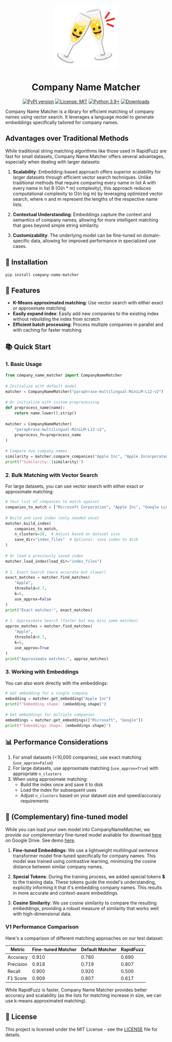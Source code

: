 <p align="center">
  <img src="https://github.com/easonanalytica/company_name_matcher/blob/dev/assets/logo.png?raw=true" alt="Company Name Matcher Logo" width="200"/>
</p>
<h1 align="center">Company Name Matcher</h1>
<p align="center">
  <a href="https://badge.fury.io/py/company_name_matcher"><img src="https://badge.fury.io/py/company_name_matcher.svg" alt="PyPI version"></a>
  <a href="https://opensource.org/licenses/MIT"><img src="https://img.shields.io/badge/License-MIT-yellow.svg" alt="License: MIT"></a>
  <a href="https://www.python.org/downloads/"><img src="https://img.shields.io/badge/python-3.9+-blue.svg" alt="Python 3.9+"></a>
  <a href="https://pepy.tech/project/company-name-matcher"><img src="https://static.pepy.tech/badge/company-name-matcher" alt="Downloads"></a>
</p>


Company Name Matcher is a library for efficient matching of company names using vector search. It leverages a language model to generate embeddings specifically tailored for company names.

## Advantages over Traditional Methods

While traditional string matching algorithms like those used in RapidFuzz are fast for small datasets, Company Name Matcher offers several advantages, especially when dealing with larger datasets:

1. **Scalability**: Embedding-based approach offers superior scalability for larger datasets through efficient vector search techniques. Unlike traditional methods that require comparing every name in list A with every name in list B (O(n * m) complexity), this approach reduces computational complexity to O(n log m) by leveraging optimized vector search, where n and m represent the lengths of the respective name lists.

2. **Contextual Understanding**: Embeddings capture the context and semantics of company names, allowing for more intelligent matching that goes beyond simple string similarity.

3. **Customizability**: The underlying model can be fine-tuned on domain-specific data, allowing for improved performance in specialized use cases.


## 🚀 Installation

```
pip install company-name-matcher
```

## 📣 Features

- **K-Means approximated matching**: Use vector search with either exact or approximate matching
- **Easily expand index**: Easily add new companies to the existing index without rebuilding the index from scratch
- **Efficient batch processing**: Process multiple companies in parallel and with caching for faster matching

## 📚 Quick Start

### 1. Basic Usage

```python
from company_name_matcher import CompanyNameMatcher

# Initialize with default model
matcher = CompanyNameMatcher("paraphrase-multilingual-MiniLM-L12-v2")

# Or initialize with custom preprocessing
def preprocess_name(name):
    return name.lower().strip()

matcher = CompanyNameMatcher(
    "paraphrase-multilingual-MiniLM-L12-v2",
    preprocess_fn=preprocess_name
)

# Compare two company names
similarity = matcher.compare_companies("Apple Inc", "Apple Incorporated")
print(f"Similarity: {similarity}")
```

### 2. Bulk Matching with Vector Search

For large datasets, you can use vector search with either exact or approximate matching:

```python
# Your list of companies to match against
companies_to_match = ["Microsoft Corporation", "Apple Inc", "Google LLC", ...]

# Build and save index (only needed once)
matcher.build_index(
    companies_to_match,
    n_clusters=20,  # Adjust based on dataset size
    save_dir="index_files"  # Optional: save index to disk
)

# Or load a previously saved index
matcher.load_index(load_dir="index_files")

# 1. Exact Search (more accurate but slower)
exact_matches = matcher.find_matches(
    "Apple",
    threshold=0.7,
    k=5,
    use_approx=False
)
print("Exact matches:", exact_matches)

# 2. Approximate Search (faster but may miss some matches)
approx_matches = matcher.find_matches(
    "Apple",
    threshold=0.7,
    k=5,
    use_approx=True
)
print("Approximate matches:", approx_matches)
```

### 3. Working with Embeddings

You can also work directly with the embeddings:

```python
# Get embedding for a single company
embedding = matcher.get_embedding("Apple Inc")
print(f"Embedding shape: {embedding.shape}")

# Get embeddings for multiple companies
embeddings = matcher.get_embeddings(["Microsoft", "Google"])
print(f"Embeddings shape: {embeddings.shape}")
```

## 📊 Performance Considerations

1. For small datasets (<10,000 companies), use exact matching (`use_approx=False`)
2. For large datasets, use approximate matching (`use_approx=True`) with appropriate `n_clusters`
3. When using approximate matching:
   - Build the index once and save it to disk
   - Load the index for subsequent uses
   - Adjust `n_clusters` based on your dataset size and speed/accuracy requirements


## 🤖 (Complementary) fine-tuned model

While you can load your own model into CompanyNameMatcher, we provide our complementary fine-tuned model avaliable for download [here](https://drive.google.com/file/d/1QPB83GKp8nvZXAI77CsShpS_WkKc5gB5/view?usp=sharing) on Google Drive. See demo [here](https://github.com/easonanalytica/company_name_matcher/blob/main/demo.ipynb).

1. **Fine-tuned Embeddings**: We use a lightweight multilingual sentence transformer model fine-tuned specifically for company names. This model was trained using contrastive learning, minimizing the cosine distance between similar company names.

2. **Special Tokens**: During the training process, we added special tokens **$** to the training data. These tokens guide the model's understanding, explicitly informing it that it's embedding company names. This results in more accurate and context-aware embeddings.

3. **Cosine Similarity**: We use cosine similarity to compare the resulting embeddings, providing a robust measure of similarity that works well with high-dimensional data.

### V1 Performance Comparison

Here's a comparison of different matching approaches on our test dataset:

| Metric        | Fine-tuned Matcher | Default Matcher | RapidFuzz |
|---------------|--------------------|--------------------|-----------|
| Accuracy      | 0.910              | 0.780              | 0.690     |
| Precision     | 0.918              | 0.719              | 0.807     |
| Recall        | 0.900              | 0.920              | 0.500     |
| F1 Score      | 0.909              | 0.807              | 0.617     |

While RapidFuzz is faster, Company Name Matcher provides better accuracy and scalability (as the lists for matching increase in size, we can use k-means approximated matching).


## 📝 License

This project is licensed under the MIT License - see the [LICENSE](LICENSE) file for details.
